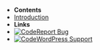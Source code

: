 - **Contents**
- [Introduction](introduction)
- **Links**
- [![Code](https://icongr.am/fontawesome/bug.svg?size=16&color=808080)Report Bug](mailto:hello@jamestarpey.com)
- [![Code](https://icongr.am/feather/code.svg?size=16&color=808080)WordPress Support](https://codex.wordpress.org)
